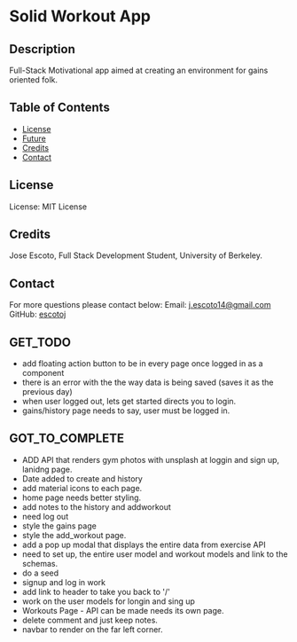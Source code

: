 # Solid Workout App

## Description

Full-Stack Motivational app aimed at creating an environment for gains oriented folk. 


## Table of Contents

- [License](#License)
- [Future](#Future)
- [Credits](#Credits)
- [Contact](#Contact)

## License

License: MIT License

## Credits

Jose Escoto, Full Stack Development Student, University of Berkeley.

## Contact

For more questions please contact below:
Email: j.escoto14@gmail.com
GitHub: [escotoj](https://github.com/escotoj)

## GET_TODO 

- add floating action button to be in every page once logged in as a component
- there is an error with the the way data is being saved (saves it as the previous day)
- when user logged out, lets get started directs you to login. 
- gains/history page needs to say, user must be logged in. 


## GOT_TO_COMPLETE

- ADD API that renders gym photos with unsplash at loggin and sign up, lanidng page. 
- Date added to create and history
- add material icons to each page. 
- home page needs better styling. 
- add notes to the history and addworkout   
- need log out 
- style the gains page
- style the add_workout page. 
- add a pop up modal that displays the entire data from exercise API
- need to set up, the entire user model and workout models and link to the schemas.
- do a seed
- signup and log in work
- add link to header to take you back to '/'
- work on the user models for longin and sing up
- Workouts Page - API can be made needs its own page. 
- delete comment and just keep notes. 
- navbar to render on the far left corner.